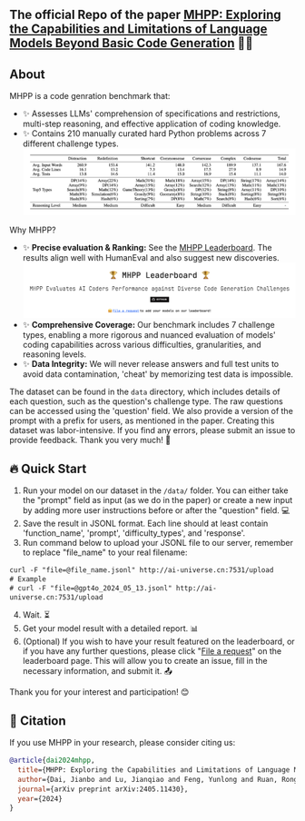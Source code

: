 ## The official Repo of the paper [MHPP: Exploring the Capabilities and Limitations of Language Models Beyond Basic Code Generation](https://arxiv.org/abs/2405.11430) 📄✨

## About

MHPP is a code genration benchmark that:
* ✨ Assesses LLMs' comprehension of specifications and restrictions, multi-step reasoning, and effective application of coding knowledge.
* ✨ Contains 210 manually curated hard Python problems across 7 different challenge types.
![statistics](./fig/statistics.png)

Why MHPP?
* ✨ **Precise evaluation & Ranking:** See the [MHPP Leaderboard](https://sparksofagi.github.io/MHPP/). The results align well with HumanEval and also suggest new discoveries.
![MHPP Leaderboard](./fig/mhpp_leaderboard.png)
* ✨ **Comprehensive Coverage:** Our benchmark includes 7 challenge types, enabling a more rigorous and nuanced evaluation of models' coding capabilities across various difficulties, granularities, and reasoning levels.
* ✨ **Data Integrity:** We will never release answers and full test units to avoid data contamination, 'cheat' by memorizing test data is impossible.

The dataset can be found in the `data` directory, which includes details of each question, such as the question's challenge type. The raw questions can be accessed using the 'question' field. We also provide a version of the prompt with a prefix for users, as mentioned in the paper. Creating this dataset was labor-intensive. If you find any errors, please submit an issue to provide feedback. Thank you very much! 🙏

## 🔥 Quick Start

1. Run your model on our dataset in the `/data/` folder. You can either take the "prompt" field as input (as we do in the paper) or create a new input by adding more user instructions before or after the "question" field. 💻
2. Save the result in JSONL format. Each line should at least contain 'function_name', 'prompt', 'difficulty_types', and 'response'.
3. Run command below to upload your JSONL file to our server, remember to replace "file_name" to your real filename:
```shell
curl -F "file=@file_name.jsonl" http://ai-universe.cn:7531/upload
# Example
# curl -F "file=@gpt4o_2024_05_13.jsonl" http://ai-universe.cn:7531/upload
```
4. Wait. ⏳
5. Get your model result with a detailed report. 📊
6. (Optional) If you wish to have your result featured on the leaderboard, or if you have any further questions, please click "[File a request](https://github.com/SparksofAGI/MHPP/issues/new?assignees=&labels=model+eval&projects=&template=model_eval_request.yml&title=💡+%5BREQUEST%5D+-+%3CMODEL_NAME%3E)" on the leaderboard page. This will allow you to create an issue, fill in the necessary information, and submit it. 📤


Thank you for your interest and participation! 😊


## 📝 Citation

If you use MHPP in your research, please consider citing us:

```bibtex
@article{dai2024mhpp,
  title={MHPP: Exploring the Capabilities and Limitations of Language Models Beyond Basic Code Generation},
  author={Dai, Jianbo and Lu, Jianqiao and Feng, Yunlong and Ruan, Rongju and Cheng, Ming and Tan, Haochen and Guo, Zhijiang},
  journal={arXiv preprint arXiv:2405.11430},
  year={2024}
}
```
